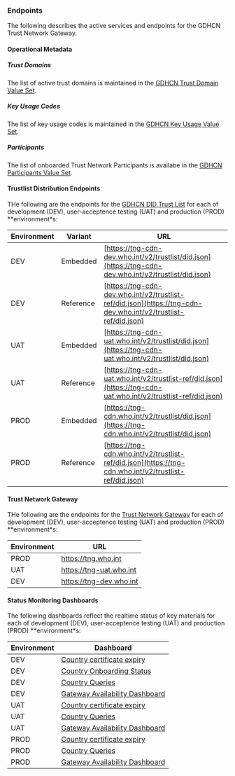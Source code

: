 ### Endpoints 

The following describes the active services and endpoints for the GDHCN Trust Network Gateway.

#### Operational Metadata
##### Trust Domains

The list of active trust domains is maintained in the [GDHCN Trust Domain Value Set](ValueSet-WHO.TRUST.DOMAIN.html).


##### Key Usage Codes

The list of key usage codes is maintained in the [GDHCN Key Usage Value Set](ValueSet-WHO.TRUST.KEYUSAGE.html).


##### Participants

The list of onboarded Trust Network Participants is availabe in the  [GDHCN Participants Value Set](ValueSet-Participants.html).



#### Trustlist Distribution Endpoints

THe following are the endpoints for the [GDHCN DID Trust List](concepts_did_gdhcn.html) for each of development (DEV), user-acceptence testing (UAT) and production (PROD) **environment*s:

|  Environment   |      Variant         | URL                                                                                     |
|---------|------------|--------------------------------------------------------------------------------------------------------------|
|  DEV   |  Embedded    | [https://tng-cdn-dev.who.int/v2/trustlist/did.json](https://tng-cdn-dev.who.int/v2/trustlist/did.json)         |
|  DEV  | Reference  | [https://tng-cdn-dev.who.int/v2/trustlist-ref/did.json](https://tng-cdn-dev.who.int/v2/trustlist-ref/did.json) |
|   UAT   |  Embedded   | [https://tng-cdn-uat.who.int/v2/trustlist/did.json](https://tng-cdn-uat.who.int/v2/trustlist/did.json)         |
|    UAT   | Reference  | [https://tng-cdn-uat.who.int/v2/trustlist-ref/did.json](https://tng-cdn-uat.who.int/v2/trustlist-ref/did.json) |
|  PROD  |  Embedded   | [https://tng-cdn.who.int/v2/trustlist/did.json](https://tng-cdn.who.int/v2/trustlist/did.json)         |
| PROD | Reference  | [https://tng-cdn.who.int/v2/trustlist-ref/did.json](https://tng-cdn.who.int/v2/trustlist-ref/did.json) |



#### Trust Network Gateway 


THe following are the endpoints for the [Trust Network Gateway](concepts.html#trust-network-gateway-tng) for each of development (DEV), user-acceptence testing (UAT) and production (PROD) **environment*s:

| Environment | URL |
|-------------|-----|
| PROD |	 https://tng.who.int |
| UAT |	 https://tng-uat.who.int |
| DEV |	 https://tng-dev.who.int |




#### Status Monitoring Dashboards

The following dashboards reflect the realtime status of key materials for each of development (DEV), user-acceptence testing (UAT) and production (PROD) **environment*s:


| Environment | Dashboard | 
|----------|--------------|
| DEV | [Country certificate expiry](https://tng-monitor-dev.who.int/grafana/d/dev-cert-expiry/dev-country-certificate-expiry) |
| DEV | [Country Onboarding Status](https://tng-monitor-dev.who.int/grafana/d/ddh0xqz9diio0c/dev-country-onboarding-status) |
| DEV | [Country Queries](https://tng-monitor-dev.who.int/grafana/d/dev-country-queries/dev-country-queries) |
| DEV | [Gateway Availability Dashboard](https://tng-monitor-dev.who.int/grafana/d/gw-availability/dev-gateway-availability-dashboard) |
| UAT | [Country certificate expiry](https://tng-monitor-uat.who.int/grafana/d/uat-cert-expiry/uat-country-certificate-expiry) |
| UAT | [Country Queries](https://tng-monitor-uat.who.int/grafana/d/uat-country-queries/uat-country-queries)  |
| UAT | [Gateway Availability Dashboard](https://tng-monitor-uat.who.int/grafana/d/c3ed3dbe-6cc0-4f16-8f0a-c7bcebd36420/uat-gateway-availability-dashboard) |
| PROD | [Country certificate expiry](https://tng-monitor.who.int/grafana/d/cert-expiry/prod-country-certificate-expiry) |
| PROD | [Country Queries](https://tng-monitor.who.int/grafana/d/prod-country-queries/prod-country-queries) |
| PROD | [Gateway Availability Dashboard](https://tng-monitor.who.int/grafana/d/gateway-availability/prod-gateway-availability-dashboard) |
